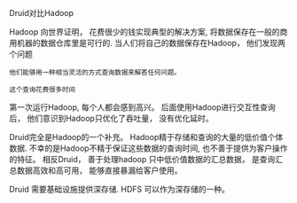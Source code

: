 Druid对比Hadoop



Hadoop 向世界证明， 花费很少的钱实现典型的解决方案, 将数据保存在一般的商用机器的数据仓库里是可行的. 当人们将自己的数据保存在Hadoop， 他们发现两个问题

    

    他们能够用一种相当灵活的方式查询数据来解答任何问题。

    这个查询花费很多时间



第一次运行Hadoop, 每个人都会感到高兴。 后面使用Hadoop进行交互性查询后， 他们意识到Hadoop只优化了吞吐量， 没有优化延时。



Druid完全是Hadoop的一个补充。 Hadoop精于存储和查询的大量的低价值个体数据.  不幸的是Hadoop不精于保证这些数据的查询时间, 也不善于提供为客户操作的特征。 相反Druid， 善于处理hadoop 只中低价值数据的汇总数据， 是查询汇总数据高效和高可用， 能够直接暴漏给客户使用。 



Druid 需要基础设施提供深存储. HDFS 可以作为深存储的一种。

